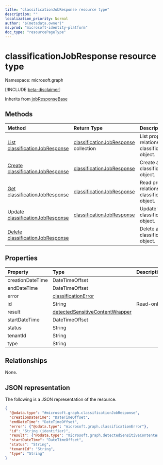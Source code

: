 ```yaml
---
title: "classificationJobResponse resource type"
description: ""
localization_priority: Normal
author: "$(metadata.owner)"
ms.prod: "microsoft-identity-platform"
doc_type: "resourcePageType"
---
```


# classificationJobResponse resource type

Namespace: microsoft.graph

[!INCLUDE [beta-disclaimer](../../includes/beta-disclaimer.md)]

Inherits from [jobResponseBase](jobresponsebase.md)

## Methods

| Method                                                                         | Return Type                                                          | Description                                                              |
| :----------------------------------------------------------------------------- | :------------------------------------------------------------------- | :----------------------------------------------------------------------- |
| [List classificationJobResponse](../api/classificationjobresponse-list.md)     | [classificationJobResponse](classificationJobResponse.md) collection | List properties and relationships of a classificationJobResponse object. |
| [Create classificationJobResponse](../api/classificationjobresponse-create.md) | [classificationJobResponse](classificationJobResponse.md)            | Create a new classificationJobResponse object.                           |
| [Get classificationJobResponse](../api/classificationjobresponse-get.md)       | [classificationJobResponse](classificationJobResponse.md)            | Read properties and relationships of a classificationJobResponse object. |
| [Update classificationJobResponse](../api/classificationjobresponse-update.md) | [classificationJobResponse](classificationJobResponse.md)            | Update the properties of a classificationJobResponse object.             |
| [Delete classificationJobResponse](../api/classificationjobresponse-delete.md) |                                                                      | Delete a classificationJobResponse object.                               |

## Properties

| Property         | Type                                                                               | Description |
| :--------------- | :--------------------------------------------------------------------------------- | :---------- |
| creationDateTime | DateTimeOffset                                                                     |             |
| endDateTime      | DateTimeOffset                                                                     |             |
| error            | [classificationError](../resources/classificationerror.md)                         |             |
| id               | String                                                                             | Read-only.  |
| result           | [detectedSensitiveContentWrapper](../resources/detectedsensitivecontentwrapper.md) |             |
| startDateTime    | DateTimeOffset                                                                     |             |
| status           | String                                                                             |             |
| tenantId         | String                                                                             |             |
| type             | String                                                                             |             |

## Relationships

None.

## JSON representation

The following is a JSON representation of the resource.

<!-- {
  "blockType": "resource",
  "keyProperty": "id",
  "@odata.type": "microsoft.graph.classificationJobResponse",
  "baseType": "microsoft.graph.jobResponseBase",
  "openType": False
}
-->

```json
{
  "@odata.type": "#microsoft.graph.classificationJobResponse",
  "creationDateTime": "DateTimeOffset",
  "endDateTime": "DateTimeOffset",
  "error": {"@odata.type": "microsoft.graph.classificationError"},
  "id": "String (identifier)",
  "result": {"@odata.type": "microsoft.graph.detectedSensitiveContentWrapper"},
  "startDateTime": "DateTimeOffset",
  "status": "String",
  "tenantId": "String",
  "type": "String"
}
```

